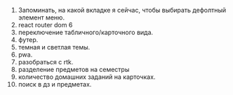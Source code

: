 1. Запоминать, на какой вкладке я сейчас, чтобы выбирать дефолтный элемент меню.
2. react router dom 6
3. переключение табличного/карточного вида.
4. футер.
5. темная и светлая темы.
6. pwa.
7. разобраться с rtk.
8. разделение предметов на семестры
9. количество домашних заданий на карточках.
10. поиск в дз и предметах.